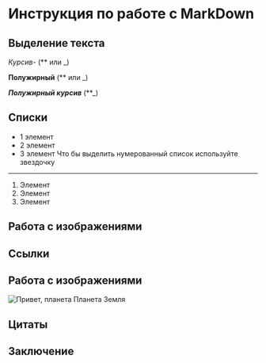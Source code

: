 # Инструкция по работе с MarkDown

## Выделение текста
*Курсив*- (** или _)

**Полужирный** (** или _)

**_Полужирный курсив_** (**_)


## Списки
* 1 элемент
* 2 элемент
* 3 элемент
Что бы выделить нумерованный список используйте звездочку 
_____________
1. Элемент
2. Элемент
3. Элемент 

## Работа с изображениями


## Ссылки


## Работа с изображениями
![Привет, планета](planeta.jpg)
Планета Земля

## Цитаты


## Заключение 

